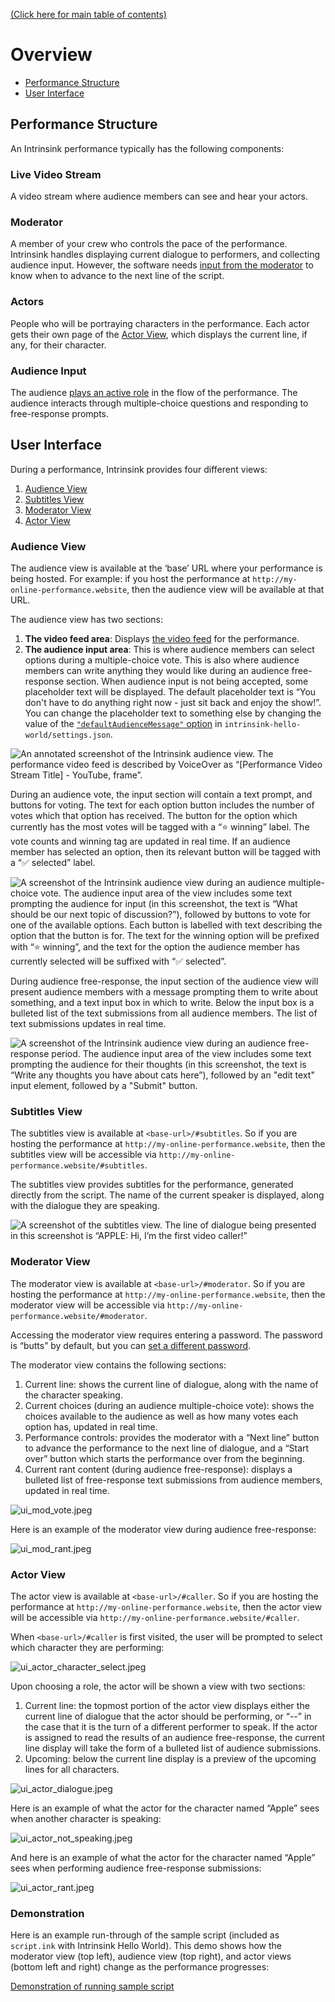 [(Click here for main table of contents)](../README.md)

# Overview

- [Performance Structure](#performance-structure)
- [User Interface](#user-interface)

## Performance Structure

An Intrinsink performance typically has the following components:

### Live Video Stream

A video stream where audience members can see and hear your actors.

### Moderator

A member of your crew who controls the pace of the performance. Intrinsink handles displaying current dialogue to performers, and collecting audience input. However, the software needs [input from the moderator](#performance-controls) to know when to advance to the next line of the script.

### Actors

People who will be portraying characters in the performance. Each actor gets their own page of the [Actor View](#actor-view), which displays the current line, if any, for their character.

### Audience Input

The audience [plays an active role](#audience-input) in the flow of the performance. The audience interacts through multiple-choice questions and responding to free-response prompts.

## User Interface

During a performance, Intrinsink provides four different views:

1. [Audience View](#audience-view)
2. [Subtitles View](#subtitles-view)
3. [Moderator View](#moderator-view)
4. [Actor View](#actor-view)

### Audience View

The audience view is available at the ‘base’ URL where your performance is being hosted. For example: if you host the performance at `http://my-online-performance.website`, then the audience view will be available at that URL.

The audience view has two sections:

1. <a id="audience-view-main" aria-hidden="true"></a>**The video feed area**: Displays [the video feed](./04_additional-technical-topics.md#videocallembedlink) for the performance.
2. <a id="audience-input" aria-hidden="true"></a>**The audience input area**: This is where audience members can select options during a multiple-choice vote. This is also where audience members can write anything they would like during an audience free-response section. When audience input is not being accepted, some placeholder text will be displayed. The default placeholder text is “You don't have to do anything right now - just sit back and enjoy the show!”. You can change the placeholder text to something else by changing the value of the [`"defaultAudienceMessage"`](./04_additional-technical-topics.md#defaultaudiencemessage)[ option](./04_additional-technical-topics.md#defaultaudiencemessage) in `intrinsink-hello-world/settings.json`.

<a id="audience-view-example" aria-hidden="true"></a>![An annotated screenshot of the Intrinsink audience view. The performance video feed is described by VoiceOver as “[Performance Video Stream Title] - YouTube, frame”.](./media/ui_audience_annotated.jpeg)

<a id="multiple-choice" aria-hidden="true"></a>During an audience vote, the input section will contain a text prompt, and buttons for voting. The text for each option button includes the number of votes which that option has received. The button for the option which currently has the most votes will be tagged with a “⭐️ winning” label. The vote counts and winning tag are updated in real time. If an audience member has selected an option, then its relevant button will be tagged with a “✅ selected” label.

![A screenshot of the Intrinsink audience view during an audience multiple-choice vote. The audience input area of the view includes some text prompting the audience for input (in this screenshot, the text is “What should be our next topic of discussion?”), followed by buttons to vote for one of the available options. Each button is labelled with text describing the option that the button is for. The text for the winning option will be prefixed with “⭐️ winning”, and the text for the option the audience member has currently selected will be suffixed with “✅ selected”.](./media/ui_audience_vote.jpeg)

<a id="free-response" aria-hidden="true"></a>During audience free-response, the input section of the audience view will present audience members with a message prompting them to write about something, and a text input box in which to write. Below the input box is a bulleted list of the text submissions from all audience members. The list of text submissions updates in real time.

![A screenshot of the Intrinsink audience view during an audience free-response period. The audience input area of the view includes some text prompting the audience for their thoughts (in this screenshot, the text is “Write any thoughts you have about cats here”), followed by an "edit text" input element, followed by a "Submit" button.](./media/ui_audience_rant.jpeg)

### Subtitles View

The subtitles view is available at `<base-url>/#subtitles`. So if you are hosting the performance at `http://my-online-performance.website`, then the subtitles view will be accessible via `http://my-online-performance.website/#subtitles`.

The subtitles view provides subtitles for the performance, generated directly from the script. The name of the current speaker is displayed, along with the dialogue they are speaking.

![A screenshot of the subtitles view. The line of dialogue being presented in this screenshot is “APPLE: Hi, I’m the first video caller!”](./media/ui_subtitles.jpeg)

### Moderator View

The moderator view is available at `<base-url>/#moderator`. So if you are hosting the performance at `http://my-online-performance.website`, then the moderator view will be accessible via `http://my-online-performance.website/#moderator`.

Accessing the moderator view requires entering a password. The password is “butts” by default, but you can [set a different password](./04_additional-technical-topics.md#modpassword).

The moderator view contains the following sections:

1. Current line: shows the current line of dialogue, along with the name of the character speaking.
2. Current choices (during an audience multiple-choice vote): shows the choices available to the audience as well as how many votes each option has, updated in real time.
3. <a id="performance-controls" aria-hidden="true"></a>Performance controls: provides the moderator with a “Next line” button to advance the performance to the next line of dialogue, and a “Start over” button which starts the performance over from the beginning.
4. Current rant content (during audience free-response): displays a bulleted list of free-response text submissions from audience members, updated in real time.

![ui_mod_vote.jpeg](./media/ui_mod_vote.jpeg)

Here is an example of the moderator view during audience free-response:

![ui_mod_rant.jpeg](./media/ui_mod_rant.jpeg)

### Actor View

The actor view is available at `<base-url>/#caller`. So if you are hosting the performance at `http://my-online-performance.website`, then the actor view will be accessible via `http://my-online-performance.website/#caller`.

When `<base-url>/#caller` is first visited, the user will be prompted to select which character they are performing:

![ui_actor_character_select.jpeg](./media/ui_actor_character_select.jpeg)

Upon choosing a role, the actor will be shown a view with two sections:

1. Current line: the topmost portion of the actor view displays either the current line of dialogue that the actor should be performing, or “--” in the case that it is the turn of a different performer to speak. If the actor is assigned to read the results of an audience free-response, the current line display will take the form of a bulleted list of audience submissions.
2. Upcoming: below the current line display is a preview of the upcoming lines for all characters.

![ui_actor_dialogue.jpeg](./media/ui_actor_dialogue.jpeg)

Here is an example of what the actor for the character named “Apple” sees when another character is speaking:

![ui_actor_not_speaking.jpeg](./media/ui_actor_not_speaking.jpeg)

And here is an example of what the actor for the character named “Apple” sees when performing audience free-response submissions:

![ui_actor_rant.jpeg](./media/ui_actor_rant.jpeg)

### Demonstration

Here is an example run-through of the sample script (included as `script.ink` with Intrinsink Hello World). This demo shows how the moderator view (top left), audience view (top right), and actor views (bottom left and right) change as the performance progresses:

[Demonstration of running sample script](https://github.com/user-attachments/assets/2e52d864-066f-41e6-955b-4d931011e715)